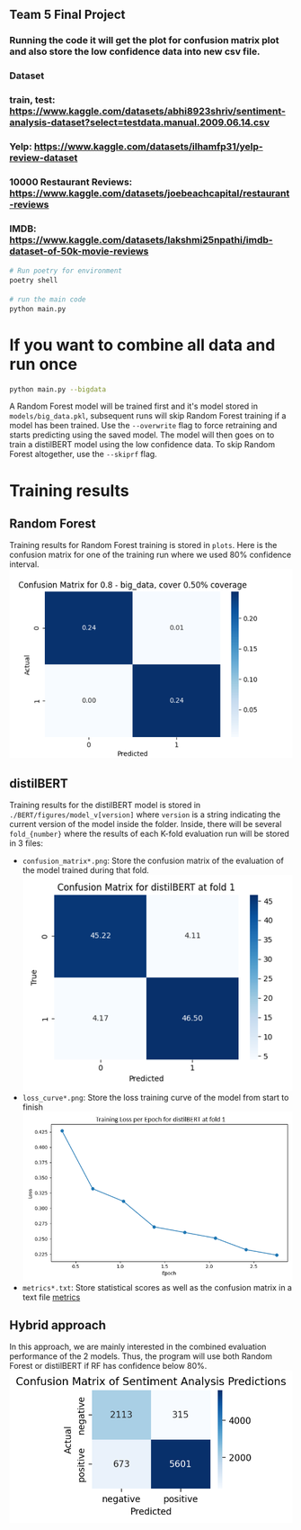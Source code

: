 ## Team 5 Final Project


### Running the code it will get the plot for confusion matrix plot and also store the low confidence data into new csv file. 

### Dataset
### train, test: https://www.kaggle.com/datasets/abhi8923shriv/sentiment-analysis-dataset?select=testdata.manual.2009.06.14.csv
### Yelp: https://www.kaggle.com/datasets/ilhamfp31/yelp-review-dataset
### 10000 Restaurant Reviews: https://www.kaggle.com/datasets/joebeachcapital/restaurant-reviews
### IMDB: https://www.kaggle.com/datasets/lakshmi25npathi/imdb-dataset-of-50k-movie-reviews

```bash
# Run poetry for environment
poetry shell

# run the main code
python main.py
```

# If you want to combine all data and run once
```bash
python main.py --bigdata
```
A Random Forest model will be trained first and it's model stored in ```models/big_data.pkl```, subsequent runs will skip Random Forest training if a model has been trained. Use the ```--overwrite``` flag to force retraining and starts predicting using the saved model. The model will then goes on to train a distilBERT model using the low confidence data. To skip Random Forest altogether, use the ```--skiprf``` flag.

# Training results
## Random Forest
Training results for Random Forest training is stored in ```plots```. Here is the confusion matrix for one of the training run where we used 80% confidence interval.
![confusion matrix](./plots/confusion_matrix_big_data_0.8.png)

## distilBERT
Training results for the distilBERT model is stored in ```./BERT/figures/model_v[version]``` where ```version``` is a string indicating the current version of the model inside the folder. Inside, there will be several ```fold_{number}``` where the results of each K-fold evaluation run will be stored in 3 files:
- ```confusion_matrix*.png```: Store the confusion matrix of the evaluation of the model trained during that fold. ![Confusion matrix of fold 1](./BERT/figures/model_v1/fold_1/confusion_matrix_fold_1.png)
- ```loss_curve*.png```: Store the loss training curve of the model from start to finish ![Loss curve fold 1](./BERT/figures/model_v1/fold_1/loss_curve_fold_1.png)
- ```metrics*.txt```: Store statistical scores as well as the confusion matrix in a text file [metrics](./BERT/figures/model_v1/fold_1/metrics_fold_1.txt)

## Hybrid approach
In this approach, we are mainly interested in the combined evaluation performance of the 2 models. Thus, the program will use both Random Forest or distilBERT if RF has confidence below 80%. ![Confusion matrix for hybrid approach](./plots/confusion_matrix_hybrid.png)